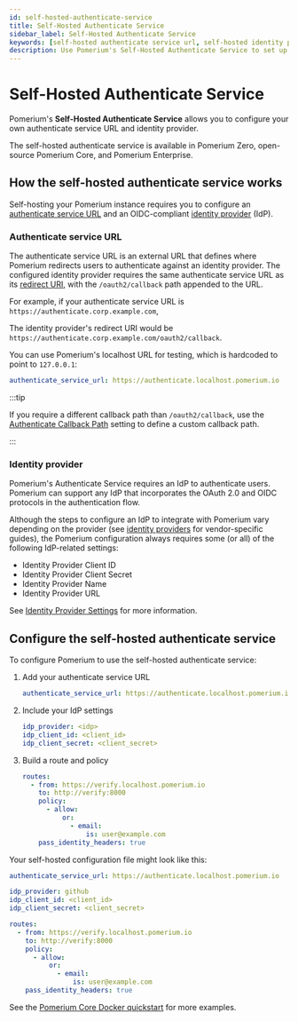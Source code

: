```yaml
---
id: self-hosted-authenticate-service
title: Self-Hosted Authenticate Service
sidebar_label: Self-Hosted Authenticate Service
keywords: [self-hosted authenticate service url, self-hosted identity provider]
description: Use Pomerium's Self-Hosted Authenticate Service to set up and deploy Pomerium with your own hosted settings.
---
```


# Self-Hosted Authenticate Service

Pomerium's **Self-Hosted Authenticate Service** allows you to configure your own authenticate service URL and identity provider.

The self-hosted authenticate service is available in Pomerium Zero, open-source Pomerium Core, and Pomerium Enterprise.

## How the self-hosted authenticate service works

Self-hosting your Pomerium instance requires you to configure an [authenticate service URL](/docs/reference/service-urls#authenticate-service-url) and an OIDC-compliant [identity provider](/docs/identity-providers) (IdP).

### Authenticate service URL

The authenticate service URL is an external URL that defines where Pomerium redirects users to authenticate against an identity provider. The configured identity provider requires the same authenticate service URL as its [redirect URI](https://openid.net/specs/openid-connect-core-1_0.html#AuthRequest), with the `/oauth2/callback` path appended to the URL.

For example, if your authenticate service URL is `https://authenticate.corp.example.com`,

The identity provider's redirect URI would be `https://authenticate.corp.example.com/oauth2/callback`.

You can use Pomerium's localhost URL for testing, which is hardcoded to point to `127.0.0.1`:

```yaml
authenticate_service_url: https://authenticate.localhost.pomerium.io
```

:::tip

If you require a different callback path than `/oauth2/callback`, use the [Authenticate Callback Path](/docs/reference/authenticate-callback-path) setting to define a custom callback path.

:::

### Identity provider

Pomerium's Authenticate Service requires an IdP to authenticate users. Pomerium can support any IdP that incorporates the OAuth 2.0 and OIDC protocols in the authentication flow. 

Although the steps to configure an IdP to integrate with Pomerium vary depending on the provider (see [identity providers](/docs/identity-providers) for vendor-specific guides), the Pomerium configuration always requires some (or all) of the following IdP-related settings:

- Identity Provider Client ID
- Identity Provider Client Secret
- Identity Provider Name
- Identity Provider URL

See [Identity Provider Settings](/docs/reference/identity-provider-settings#identity-provider-client-id) for more information.

## Configure the self-hosted authenticate service

To configure Pomerium to use the self-hosted authenticate service:

1. Add your authenticate service URL 
    ```yaml title="pomerium-config.yaml"
    authenticate_service_url: https://authenticate.localhost.pomerium.io
    ```
1. Include your IdP settings
    ```yaml title="pomerium-config.yaml"
    idp_provider: <idp>
    idp_client_id: <client_id>
    idp_client_secret: <client_secret>
    ```
1. Build a route and policy
    ```yaml title="pomerium-config.yaml"
    routes:
      - from: https://verify.localhost.pomerium.io
        to: http://verify:8000
        policy:
          - allow:
              or:
                - email:
                    is: user@example.com
        pass_identity_headers: true
    ```

Your self-hosted configuration file might look like this:

```yaml title="pomerium-config.yaml"
authenticate_service_url: https://authenticate.localhost.pomerium.io

idp_provider: github
idp_client_id: <client_id>
idp_client_secret: <client_secret>

routes:
  - from: https://verify.localhost.pomerium.io
    to: http://verify:8000
    policy:
      - allow:
          or:
            - email:
                is: user@example.com
    pass_identity_headers: true
```

See the [Pomerium Core Docker quickstart](/docs/core/quickstart) for more examples.
